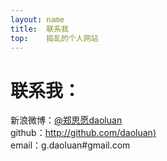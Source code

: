 ```yaml
---
layout: name
title:  联系我
top:    捣乱的个人网站
---
```


联系我：
=====
新浪微博：[@郑思愿daoluan](http://weibo.com/daoluanxiaozi)  
github：[http://github.com/daoluan)](http://github.com/daoluan)  
email：g.daoluan#gmail.com  
